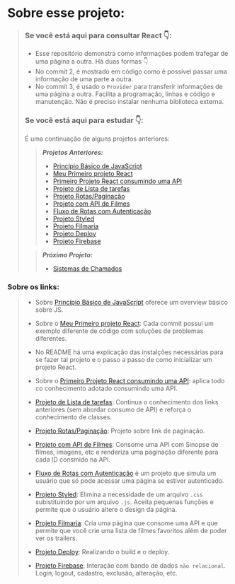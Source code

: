 # Sobre esse projeto: 
> ### Se você está aqui para consultar React  👇:
> - Esse repositório demonstra como informações podem trafegar de uma página a outra. Há duas formas :point_down:
> - No commit 2, é mostrado em código como é possível passar uma informação de uma parte a outra. 
> - No commit 3, é usado o `Provider` para transferir informações de uma página a outra. Facilita a programação, linhas e código e manutenção. Não é preciso instalar nenhuma biblioteca externa. 
> 
> ### Se você está aqui para estudar  👇:
> 
> É uma continuação de alguns projetos anteriores:
> > _**Projetos Anteriores:**_
> > 
> > - [Princípio Básico de JavaScript](https://github.com/DFMaia/PrincipiosBasicosJavaScript)
> > - [Meu Primeiro projeto React](https://github.com/DFMaia/primeiro-projeto-react)
> > - [Primeiro Projeto React consumindo uma API](https://github.com/DFMaia/react-api/tree/master/src)
> > - [Projeto de Lista de tarefas](https://github.com/DFMaia/react-todo-project)
> > - [Projeto Rotas/Paginação](https://github.com/DFMaia/react-rotas)
> > - [Projeto com API de Filmes](https://github.com/DFMaia/react-filmes)
> > - [Fluxo de Rotas com Autenticação](https://github.com/DFMaia/react-fluxo-rotas-autenticacao)
> > - [Projeto Styled](https://github.com/DFMaia/react-styled-component)
> > - [Projeto Filmaria](https://github.com/DFMaia/react-filmaria)
> > - [Projeto Deploy](https://github.com/DFMaia/react-fazendo-deploy)
> > - [Projeto Firebase](https://github.com/DFMaia/react-firebase)
> 
> > _**Próximo Projeto:**_
> > - [Sistemas de Chamados](https://github.com/DFMaia/react-sistemas-chamados)

### Sobre os links:

> -   Sobre  [Princípio Básico de JavaScript](https://github.com/DFMaia/PrincipiosBasicosJavaScript)  oferece um overview básico sobre JS.
>     
> -   Sobre o  [Meu Primeiro projeto React](https://github.com/DFMaia/primeiro-projeto-react): Cada commit possui um exemplo diferente de código com soluções de problemas diferentes.
>     
> -   No README há uma explicação das instalções necessárias para se fazer tal projeto e o passo a passo de como inicializar um projeto React.
>     
> -   Sobre o  [Primeiro Projeto React consumindo uma API](https://github.com/DFMaia/react-api/tree/master/src): aplica todo co conhecimento adotado consumindo uma API.
>     
> -   [Projeto de Lista de tarefas](https://github.com/DFMaia/react-todo-project): Continua o conhecimento dos links anteriores (sem abordar consumo de API) e reforça o conhecimento de classes.
>
> - [Projeto Rotas/Paginação](https://github.com/DFMaia/react-rotas): Projeto sobre link de paginação. 
> - [Projeto com API de Filmes](https://github.com/DFMaia/react-filmes): Consome uma API com Sinopse de filmes, imagens, etc e renderiza uma paginação diferente para cada ID consmido na API.
> - [Fluxo de Rotas com Autenticação](https://github.com/DFMaia/react-fluxo-rotas-autenticacao) é um projeto que simula um usuário que só pode acessar uma página se estiver autenticado. 
> - [Projeto Styled](https://github.com/DFMaia/react-styled-component): Elimina a necessidade de um arquivo `.css` subistituindo por um arquivo `.js`. Aceita pequenas funções e permite que o usuário altere o design da página.
> - [Projeto Filmaria](https://github.com/DFMaia/react-filmaria): Cria uma página que consome uma API e que permite que você crie uma lista de filmes favoritos além de poder ver os trailers.
> - [Projeto Deploy](https://github.com/DFMaia/react-fazendo-deploy): Realizando o build e o deploy.
> - [Projeto Firebase](https://github.com/DFMaia/react-firebase): Interação com bando de dados `não relacional`. Login, logout, cadastro, exclusão, alteração, etc.